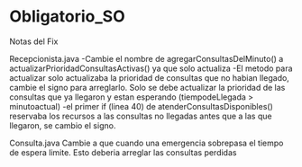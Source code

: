 # Obligatorio_SO
Notas del Fix

Recepcionista.java
    -Cambie el nombre de agregarConsultasDelMinuto() a actualizarPrioridadConsultasActivas() ya que solo actualiza
    -El metodo para actualizar solo actualizaba la prioridad de consultas que no habian llegado, cambie el signo para arreglarlo. Solo se debe actualizar la prioridad de las consultas que ya llegaron y estan esperando (tiempodeLlegada > minutoactual)
    -el primer if (linea 40) de atenderConsultasDisponibles() reservaba los recursos a las consultas no llegadas antes que a las que llegaron, se cambio el signo.
    

Consulta.java
    Cambie a que cuando una emergencia sobrepasa el tiempo de espera limite. Esto deberia arreglar las consultas perdidas
